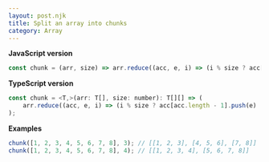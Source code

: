```yaml
---
layout: post.njk
title: Split an array into chunks
category: Array
---
```


**JavaScript version**

```js
const chunk = (arr, size) => arr.reduce((acc, e, i) => (i % size ? acc[acc.length - 1].push(e) : acc.push([e]), acc), []);
```

**TypeScript version**

```js
const chunk = <T,>(arr: T[], size: number): T[][] => (
    arr.reduce((acc, e, i) => (i % size ? acc[acc.length - 1].push(e) : acc.push([e]), acc), [] as T[][])
);
```

**Examples**

```js
chunk([1, 2, 3, 4, 5, 6, 7, 8], 3); // [[1, 2, 3], [4, 5, 6], [7, 8]]
chunk([1, 2, 3, 4, 5, 6, 7, 8], 4); // [[1, 2, 3, 4], [5, 6, 7, 8]]
```
